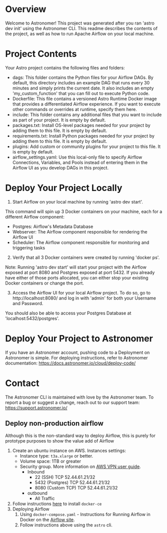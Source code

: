 Overview
========

Welcome to Astronomer! This project was generated after you ran 'astro dev init' using the Astronomer CLI. This readme describes the contents of the project, as well as how to run Apache Airflow on your local machine.

Project Contents
================

Your Astro project contains the following files and folders:

- dags: This folder contains the Python files for your Airflow DAGs. By default, this directory includes an example DAG that runs every 30 minutes and simply prints the current date. It also includes an empty 'my_custom_function' that you can fill out to execute Python code.
- Dockerfile: This file contains a versioned Astro Runtime Docker image that provides a differentiated Airflow experience. If you want to execute other commands or overrides at runtime, specify them here.
- include: This folder contains any additional files that you want to include as part of your project. It is empty by default.
- packages.txt: Install OS-level packages needed for your project by adding them to this file. It is empty by default.
- requirements.txt: Install Python packages needed for your project by adding them to this file. It is empty by default.
- plugins: Add custom or community plugins for your project to this file. It is empty by default.
- airflow_settings.yaml: Use this local-only file to specify Airflow Connections, Variables, and Pools instead of entering them in the Airflow UI as you develop DAGs in this project.

Deploy Your Project Locally
===========================

1. Start Airflow on your local machine by running 'astro dev start'.

This command will spin up 3 Docker containers on your machine, each for a different Airflow component:

- Postgres: Airflow's Metadata Database
- Webserver: The Airflow component responsible for rendering the Airflow UI
- Scheduler: The Airflow component responsible for monitoring and triggering tasks

2. Verify that all 3 Docker containers were created by running 'docker ps'.

Note: Running 'astro dev start' will start your project with the Airflow  exposed at port 8080 and Postgres exposed at port 5432. If you already have either of those ports allocated, you can either stop your existing Docker containers or change the port.

3. Access the Airflow UI for your local Airflow project. To do so, go to http://localhost:8080/ and log in with 'admin' for both your Username and Password.

You should also be able to access your Postgres Database at 'localhost:5432/postgres'.

Deploy Your Project to Astronomer
=================================

If you have an Astronomer account, pushing code to a Deployment on Astronomer is simple. For deploying instructions, refer to Astronomer documentation: https://docs.astronomer.io/cloud/deploy-code/

Contact
=======

The Astronomer CLI is maintained with love by the Astronomer team. To report a bug or suggest a change, reach out to our support team: https://support.astronomer.io/


## Deploy non-production airflow

Although this is the non-standard way to deploy Airflow, this is purely for prototype purposes to show the value add of Airflow

1. Create an ubuntu instance on AWS. Instances settings:
    * Instance type: `t3a.xlarge` or better.
    * Volume space: 1TB or greater
    * Security group. More information on [AWS VPN user guide](https://sagebionetworks.jira.com/wiki/spaces/IT/pages/1705246745/AWS+Client+VPN+User+Guide).
        * Inbound
            * 22 (SSH) TCP 52.44.61.21/32
            * 5432 (Postgres) TCP 52.44.61.21/32
            * 8080 (Custom TCP) TCP 52.44.61.21/32
        * outbound
            * All Traffic
1. Follow instructions [here](https://docs.docker.com/engine/install/ubuntu/) to install `docker-ce`
1. Deploying Airflow
    1. Using `docker-compose.yaml` - Instructions for Running Airflow in Docker on the [Airflow site](https://airflow.apache.org/docs/apache-airflow/stable/howto/docker-compose/index.html).
    1. Follow instructions above using the `astro` cli.
